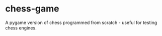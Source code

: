 # chess-game
A pygame version of chess programmed from scratch - useful for testing chess engines. 
